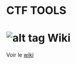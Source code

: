 **CTF TOOLS**
=============
![alt tag](http://img15.hostingpics.net/pics/776343logoblackpanda.png)
**Wiki**
=========
Voir le [wiki](https://github.com/blackpandhack/CTF-Tools/wiki)
